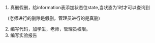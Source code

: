 1. 真删假删，给information表添加状态位state,当状态为1时才可以查询到

    (老师进行的删除是假删，管理员进行的是真删)

2. 编写代码，加学生，老师，管理员权限。
3. 编写实验报告
